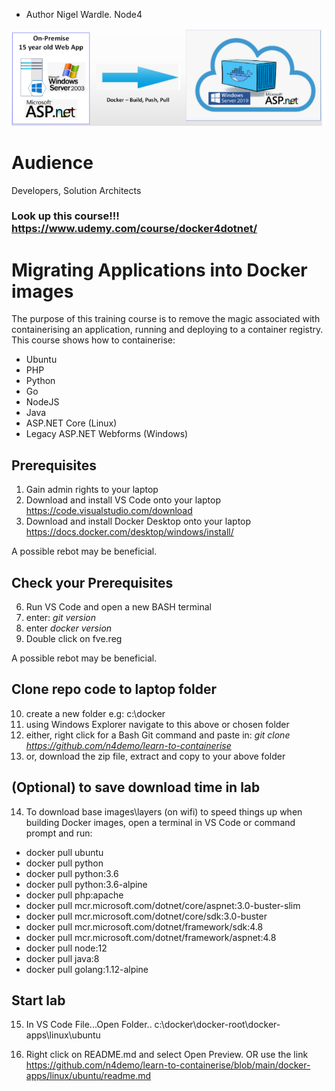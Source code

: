 - Author Nigel Wardle. Node4

 ![Docker.](media/asp.png "Docker") 

# Audience
Developers, Solution Architects

### Look up this course!!! https://www.udemy.com/course/docker4dotnet/




# Migrating Applications into Docker images
The purpose of this training course is to remove the magic associated with containerising an application, running and deploying to a container registry.
This course shows how to containerise:

- Ubuntu
- PHP
- Python
- Go
- NodeJS
- Java
- ASP.NET Core (Linux)
- Legacy ASP.NET Webforms (Windows)

## Prerequisites

1. Gain admin rights to your laptop
2. Download and install VS Code onto your laptop  https://code.visualstudio.com/download
3. Download and install Docker Desktop onto your laptop https://docs.docker.com/desktop/windows/install/ 

A possible rebot may be beneficial.  

## Check your Prerequisites

6. Run VS Code and open a new BASH terminal
7. enter: *git version*  
8. enter  *docker version* 
9. Double click on fve.reg  

A possible rebot may be beneficial. 

## Clone repo code to laptop folder 
10. create a new folder e.g: c:\docker
11. using Windows Explorer navigate to this above or chosen folder
12. either, right click for a Bash Git command and paste in: *git clone https://github.com/n4demo/learn-to-containerise*
13. or, download the zip file, extract and copy to your above folder

## (Optional) to save download time in lab
14. To download base images\layers (on wifi) to speed things up when building Docker images, open a terminal in VS Code or command prompt and run:

* docker pull ubuntu  
* docker pull python  
* docker pull python:3.6  
* docker pull python:3.6-alpine  
* docker pull php:apache  
* docker pull mcr.microsoft.com/dotnet/core/aspnet:3.0-buster-slim  
* docker pull mcr.microsoft.com/dotnet/core/sdk:3.0-buster  
* docker pull mcr.microsoft.com/dotnet/framework/sdk:4.8
* docker pull mcr.microsoft.com/dotnet/framework/aspnet:4.8  
* docker pull node:12
* docker pull java:8
* docker pull golang:1.12-alpine

## Start lab
15. In VS Code File...Open Folder.. c:\docker\docker-root\docker-apps\linux\ubuntu

16. Right click on README.md and select Open Preview. OR use the link https://github.com/n4demo/learn-to-containerise/blob/main/docker-apps/linux/ubuntu/readme.md 



